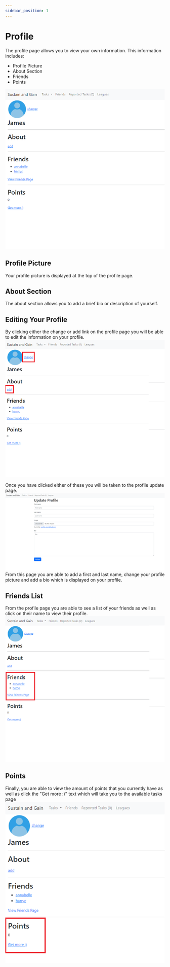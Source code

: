 ```yaml
---
sidebar_position: 1
---
```


# Profile
The profile page allows you to view your own information. This information includes:
- Profile Picture
- About Section
- Friends
- Points

![Overview Profile picture](./assets/profile1.png)

## Profile Picture
Your profile picture is displayed at the top of the profile page.
## About Section
The about section allows you to add a brief bio or description of yourself.


## Editing Your Profile
By clicking either the change or add link on the profile page you will be able to edit the information on your profile.
![Editing Profile](./assets/profile2.png)

Once you have clicked either of these you will be taken to the profile update page.
![Update Profile](./assets/profile3.png)
From this page you are able to add a first and last name, change your profile picture and add a bio
which is displayed on your profile.

## Friends List
From the profile page you are able to see a list of your friends as well as click on their name to view their profile.
![Friends List Profile](./assets/profile4.png)

## Points
Finally, you are able to view the amount of points that you currently have as well as click the "Get more :)" text which will
take you to the available tasks page
![Points profile](./assets/profile5.png)



